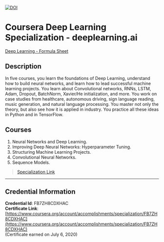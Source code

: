 [![DOI](https://zenodo.org/badge/DOI/10.5281/zenodo.3987344.svg)](https://doi.org/10.5281/zenodo.3987344)
# Coursera Deep Learning Specialization - deeplearning.ai

[Deep Learning - Formula Sheet](./fady-morris_deep-learning.pdf)

## Description
In five courses, you learn the foundations of Deep Learning, understand how to build neural networks, and learn how to lead successful machine learning projects. You learn about Convolutional networks, RNNs, LSTM, Adam, Dropout, BatchNorm, Xavier/He initialization, and more. You work on case studies from healthcare, autonomous driving, sign language reading, music generation, and natural language processing. You master not only the theory, but also see how it is applied in industry. You practice all these ideas in Python and in TensorFlow.

## Courses
1. Neural Networks and Deep Learning.
2. Improving Deep Neural Networks: Hyperparameter Tuning.
3. Structuring Machine Learning Projects.
4. Convolutional Neural Networks.
5. Sequence Models.

> [Specialization Link](https://www.coursera.org/specializations/deep-learning)


--------------------------------------------------------------------
## Credential Information
**Credential Id**: FB7ZH8CDXHAC  
**Certificate Link**: [https://www.coursera.org/account/accomplishments/specialization/FB7ZH8CDXHAC](https://www.coursera.org/account/accomplishments/specialization/FB7ZH8CDXHAC)  
(Certificate earned on July 6, 2020)
